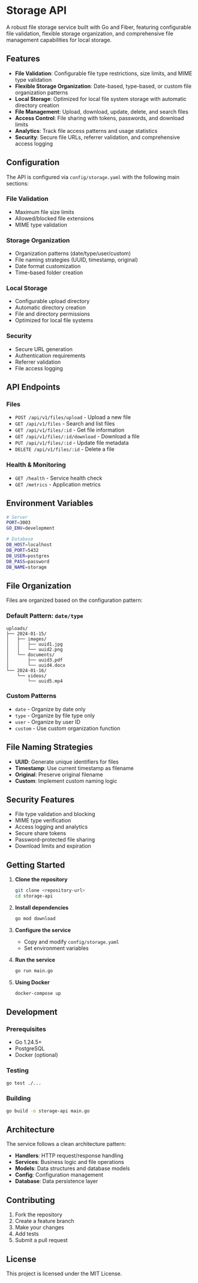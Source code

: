 # Storage API

A robust file storage service built with Go and Fiber, featuring configurable file validation, flexible storage organization, and comprehensive file management capabilities for local storage.

## Features

-   **File Validation**: Configurable file type restrictions, size limits, and MIME type validation
-   **Flexible Storage Organization**: Date-based, type-based, or custom file organization patterns
-   **Local Storage**: Optimized for local file system storage with automatic directory creation
-   **File Management**: Upload, download, update, delete, and search files
-   **Access Control**: File sharing with tokens, passwords, and download limits
-   **Analytics**: Track file access patterns and usage statistics
-   **Security**: Secure file URLs, referrer validation, and comprehensive access logging

## Configuration

The API is configured via `config/storage.yaml` with the following main sections:

### File Validation

-   Maximum file size limits
-   Allowed/blocked file extensions
-   MIME type validation

### Storage Organization

-   Organization patterns (date/type/user/custom)
-   File naming strategies (UUID, timestamp, original)
-   Date format customization
-   Time-based folder creation

### Local Storage

-   Configurable upload directory
-   Automatic directory creation
-   File and directory permissions
-   Optimized for local file systems

### Security

-   Secure URL generation
-   Authentication requirements
-   Referrer validation
-   File access logging

## API Endpoints

### Files

-   `POST /api/v1/files/upload` - Upload a new file
-   `GET /api/v1/files` - Search and list files
-   `GET /api/v1/files/:id` - Get file information
-   `GET /api/v1/files/:id/download` - Download a file
-   `PUT /api/v1/files/:id` - Update file metadata
-   `DELETE /api/v1/files/:id` - Delete a file

### Health & Monitoring

-   `GET /health` - Service health check
-   `GET /metrics` - Application metrics

## Environment Variables

```bash
# Server
PORT=3003
GO_ENV=development

# Database
DB_HOST=localhost
DB_PORT=5432
DB_USER=postgres
DB_PASS=password
DB_NAME=storage
```

## File Organization

Files are organized based on the configuration pattern:

### Default Pattern: `date/type`

```
uploads/
├── 2024-01-15/
│   ├── images/
│   │   ├── uuid1.jpg
│   │   └── uuid2.png
│   └── documents/
│       ├── uuid3.pdf
│       └── uuid4.docx
└── 2024-01-16/
    └── videos/
        └── uuid5.mp4
```

### Custom Patterns

-   `date` - Organize by date only
-   `type` - Organize by file type only
-   `user` - Organize by user ID
-   `custom` - Use custom organization function

## File Naming Strategies

-   **UUID**: Generate unique identifiers for files
-   **Timestamp**: Use current timestamp as filename
-   **Original**: Preserve original filename
-   **Custom**: Implement custom naming logic

## Security Features

-   File type validation and blocking
-   MIME type verification
-   Access logging and analytics
-   Secure share tokens
-   Password-protected file sharing
-   Download limits and expiration

## Getting Started

1. **Clone the repository**

    ```bash
    git clone <repository-url>
    cd storage-api
    ```

2. **Install dependencies**

    ```bash
    go mod download
    ```

3. **Configure the service**

    - Copy and modify `config/storage.yaml`
    - Set environment variables

4. **Run the service**

    ```bash
    go run main.go
    ```

5. **Using Docker**

    ```bash
    docker-compose up
    ```

## Development

### Prerequisites

-   Go 1.24.5+
-   PostgreSQL
-   Docker (optional)

### Testing

```bash
go test ./...
```

### Building

```bash
go build -o storage-api main.go
```

## Architecture

The service follows a clean architecture pattern:

-   **Handlers**: HTTP request/response handling
-   **Services**: Business logic and file operations
-   **Models**: Data structures and database models
-   **Config**: Configuration management
-   **Database**: Data persistence layer

## Contributing

1. Fork the repository
2. Create a feature branch
3. Make your changes
4. Add tests
5. Submit a pull request

## License

This project is licensed under the MIT License.
